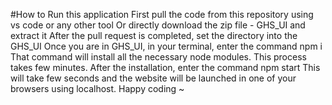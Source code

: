 #How to Run this application
First pull the code from this repository using vs code or any other tool
Or directly download the zip file - GHS_UI and extract it
After the pull request is completed, set the directory into the GHS_UI
Once you are in GHS_UI, in your terminal, enter the command npm i
That command will install all the necessary node modules. This process takes few minutes.
After the installation, enter the command npm start
This will take few seconds and the website will be launched in one of your browsers using localhost.
Happy coding ~
